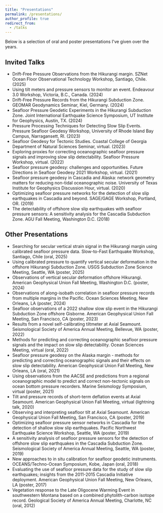 ```yaml
---
title: "Presentations"
permalink: /presentations/
author_profile: true
redirect_from:
  - /talks
---
```


Below is a selection of oral and poster presentations I've given over the years.

Invited Talks
-------------

* Drift-Free Pressure Observations from the Hikurangi margin. SZNet Ocean Floor Observational Technology Workshop, Santiago, Chile. (2025)
* Using tilt meters and pressure sensors to monitor an event. Endeavour 3.0 Workshop, Victoria, B.C., Canada. (2024)
* Drift-Free Pressure Records from the Hikurangi Subduction Zone. GEOMAR Geodynamics Seminar, Kiel, Germany. (2024)
* Seafloor Pressure Geodetic Experiments in the Hikurangi Subduction Zone. Joint International Earthquake Science Symposium, UT Institute for Geophysics, Austin, TX. (2024)
* Pressure Processing Techniques for Detecting Slow Slip Events. Pressure Seafloor Geodesy Workshop, University of Rhode Island Bay Campus, Narragansett, RI. (2023)
* Seafloor Geodesy for Tectonic Studies. Coastal College of Georgia Department of Natural Sciences Seminar, virtual. (2023)
* Exploring proxies for correcting oceanographic seafloor pressure signals and improving slow slip detectability. Seafloor Pressure Workshop, virtual. (2022)
* Seafloor pressure geodesy: challenges and opportunities. Future Directions in Seafloor Geodesy 2021 Workshop, virtual. (2021) 
* Seafloor pressure geodesy in Cascadia and Alaska: network geometry matters for reducing non-tidal oceanographic noise. University of Texas Institute for Geophysics Discussion Hour, virtual. (2020)
* Optimizing seafloor pressure networks for the detection of slow slip earthquakes in Cascadia and beyond. SAGE/GAGE Workshop, Portland, OR. (2019)
* The detectability of offshore slow slip earthquakes with seafloor pressure sensors: A sensitivity analysis for the Cascadia Subduction Zone. AGU Fall Meeting, Washington D.C. (2018)

Other Presentations
-------------------

* Searching for secular vertical strain signal in the Hikurangi margin using calibrated seafloor pressure data. Slow-to-Fast Earthquake Workshop, Santiago, Chile (oral, 2025)
* Using calibrated pressure to quantify vertical secular deformation in the offshore Hikurangi Subduction Zone. USGS Subduction Zone Science Meeting, Seattle, WA (poster, 2025)
* Observations of vertical secular deformation offshore Hikurangi. American Geophysical Union Fall Meeting, Washington D.C. (poster, 2024)
* Observations of along-isobath correlation in seafloor pressure records from multiple margins in the Pacific. Ocean Sciences Meeting, New Orleans, LA (poster, 2024)
* Seafloor observations of a 2022 shallow slow slip event in the Hikurangi Subduction Zone offshore Gisborne. American Geophysical Union Fall Meeting, San Francisco, CA (poster, 2023)
* Results from a novel self-calibrating tiltmeter at Axial Seamount. Seismological Society of America Annual Meeting, Bellevue, WA (poster, 2022)
* Methods for predicting and correcting oceanographic seafloor pressure signals and the impact on slow slip detectability. Ocean Sciences Meeting, virtual (oral, 2022)
* Seafloor pressure geodesy on the Alaska margin - methods for predicting and correcting oceanographic signals and their effects on slow slip detectability. American Geophysical Union Fall Meeting, New Orleans, LA (oral, 2021)
* Using observations from the AACSE and predictions from a regional oceanographic model to predict and correct non-tectonic signals on ocean bottom pressure recorders. Marine Seismology Symposium, virtual (poster, 2021)
* Tilt and pressure records of short-term deflation events at Axial Seamount. American Geophysical Union Fall Meeting, virtual (lightning talk, 2020)
* Observing and interpreting seafloor tilt at Axial Seamount. American Geophysical Union Fall Meeting, San Francisco, CA (poster, 2019)
* Optimizing seafloor pressure sensor networks in Cascadia for the detection of shallow slow slip earthquakes. Pacific Northwest Earthquake Science Workshop, Seattle, WA (poster, 2019)
* A sensitivity analysis of seafloor pressure sensors for the detection of offshore slow slip earthquakes in the Cascadia Subduction Zone. Seismological Society of America Annual Meeting, Seattle, WA (poster, 2019)
* New approaches to in situ calibration for seafloor geodetic instruments. OCEANS/Techno-Ocean Symposium, Kobe, Japan (oral, 2018)
* Evaluating the use of seafloor pressure data for the study of slow slip earthquakes; insights from the 2011-2015 Cascadia Initiative deployment. American Geophysical Union Fall Meeting, New Orleans, LA (poster, 2017)
* Vegetation response to the Late Oligocene Warming Event in southwestern Montana based on a combined phytolith-carbon isotope record. Geological Society of America Annual Meeting, Charlotte, NC (oral, 2012)
